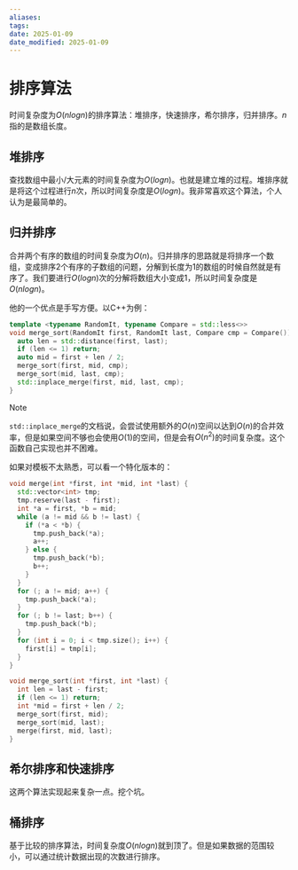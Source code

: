 ```yaml
---
aliases: 
tags: 
date: 2025-01-09
date_modified: 2025-01-09
---
```


# 排序算法

时间复杂度为$O(nlog n)$的排序算法：堆排序，快速排序，希尔排序，归并排序。$n$指的是数组长度。

## 堆排序

查找数组中最小/大元素的时间复杂度为$O(log n)$。也就是建立堆的过程。堆排序就是将这个过程进行$n$次，所以时间复杂度是$O(log n)$。我非常喜欢这个算法，个人认为是最简单的。

## 归并排序

合并两个有序的数组的时间复杂度为$O(n)$。归并排序的思路就是将排序一个数组，变成排序2个有序的子数组的问题，分解到长度为1的数组的时候自然就是有序了。我们要进行$O(log n)$次的分解将数组大小变成1，所以时间复杂度是$O(nlog n)$。

他的一个优点是手写方便。以C++为例：

```cpp
template <typename RandomIt, typename Compare = std::less<>>
void merge_sort(RandomIt first, RandomIt last, Compare cmp = Compare()) {
  auto len = std::distance(first, last);
  if (len <= 1) return;
  auto mid = first + len / 2;
  merge_sort(first, mid, cmp);
  merge_sort(mid, last, cmp);
  std::inplace_merge(first, mid, last, cmp);
}
```

> [!NOTE]
> `std::inplace_merge`的文档说，会尝试使用额外的$O(n)$空间以达到$O(n)$的合并效率，但是如果空间不够也会使用$O(1)$的空间，但是会有$O(n^2)$的时间复杂度。这个函数自己实现也并不困难。

如果对模板不太熟悉，可以看一个特化版本的：

```cpp
void merge(int *first, int *mid, int *last) {
  std::vector<int> tmp;
  tmp.reserve(last - first);
  int *a = first, *b = mid;
  while (a != mid && b != last) {
    if (*a < *b) {
      tmp.push_back(*a);
      a++;
    } else {
      tmp.push_back(*b);
      b++;
    }
  }
  for (; a != mid; a++) {
    tmp.push_back(*a);
  }
  for (; b != last; b++) {
    tmp.push_back(*b);
  }
  for (int i = 0; i < tmp.size(); i++) {
    first[i] = tmp[i];
  }
}

void merge_sort(int *first, int *last) {
  int len = last - first;
  if (len <= 1) return;
  int *mid = first + len / 2;
  merge_sort(first, mid);
  merge_sort(mid, last);
  merge(first, mid, last);
}
```

## 希尔排序和快速排序

这两个算法实现起来复杂一点。挖个坑。

## 桶排序

基于比较的排序算法，时间复杂度$O(nlog n)$就到顶了。但是如果数据的范围较小，可以通过统计数据出现的次数进行排序。
